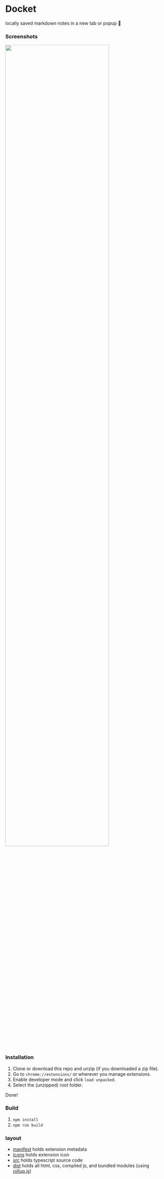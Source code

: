 # Docket
locally saved markdown notes in a new tab or popup 📝

### Screenshots
<img src="https://github.com/LordExodius/docket/assets/26910397/24da96b2-ddc7-49a8-a0b0-3b1ad9588bfd" width="80%"></img>

### Installation
1. Clone or download this repo and unzip (if you downloaded a zip file).
2. Go to `chrome://extensions/` or wherever you manage extensions.
3. Enable developer mode and click `load unpacked`.
4. Select the (unzipped) root folder.

Done!

### Build
1. `npm install`
3. `npm run build`

### layout
- [manifest](manifest.json) holds extension metadata
- [icons](icons/) holds extension icon
- [src](src/) holds typescript source code
- [dist](dist/) holds all html, css, compiled js, and bundled modules (using [rollup.js](https://rollupjs.org/))
